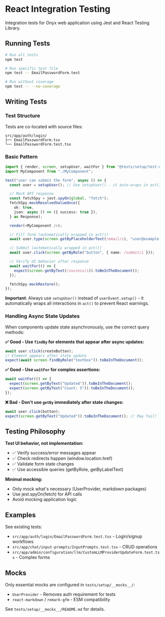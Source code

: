 # React Integration Testing

Integration tests for Onyx web application using Jest and React Testing Library.

## Running Tests

```bash
# Run all tests
npm test

# Run specific test file
npm test -- EmailPasswordForm.test

# Run without coverage
npm test -- --no-coverage
```

## Writing Tests

### Test Structure

Tests are co-located with source files:

```
src/app/auth/login/
├── EmailPasswordForm.tsx
└── EmailPasswordForm.test.tsx
```

### Basic Pattern

```typescript
import { render, screen, setupUser, waitFor } from "@tests/setup/test-utils";
import MyComponent from "./MyComponent";

test("user can submit the form", async () => {
  const user = setupUser(); // Use setupUser() - it auto-wraps in act()

  // Mock API response
  const fetchSpy = jest.spyOn(global, "fetch");
  fetchSpy.mockResolvedValueOnce({
    ok: true,
    json: async () => ({ success: true }),
  } as Response);

  render(<MyComponent />);

  // Fill form (automatically wrapped in act())
  await user.type(screen.getByPlaceholderText(/email/i), "user@example.com");

  // Submit (automatically wrapped in act())
  await user.click(screen.getByRole("button", { name: /submit/i }));

  // Verify UI behavior after response
  await waitFor(() => {
    expect(screen.getByText(/success/i)).toBeInTheDocument();
  });

  fetchSpy.mockRestore();
});
```

**Important**: Always use `setupUser()` instead of `userEvent.setup()` - it automatically wraps all interactions in `act()` to prevent React warnings.

### Handling Async State Updates

When components update state asynchronously, use the correct query methods:

**✅ Good - Use `findBy` for elements that appear after async updates:**
```typescript
await user.click(createButton);
// Element appears after state update
expect(await screen.findByRole("textbox")).toBeInTheDocument();
```

**✅ Good - Use `waitFor` for complex assertions:**
```typescript
await waitFor(() => {
  expect(screen.getByText("Updated")).toBeInTheDocument();
  expect(screen.getByText("Count: 5")).toBeInTheDocument();
});
```

**❌ Bad - Don't use `getBy` immediately after state changes:**
```typescript
await user.click(button);
expect(screen.getByText("Updated")).toBeInTheDocument(); // May fail!
```

## Testing Philosophy

**Test UI behavior, not implementation:**
- ✅ Verify success/error messages appear
- ✅ Check redirects happen (window.location.href)
- ✅ Validate form state changes
- ✅ Use accessible queries (getByRole, getByLabelText)

**Minimal mocking:**
- Only mock what's necessary (UserProvider, markdown packages)
- Use jest.spyOn(fetch) for API calls
- Avoid mocking application logic

## Examples

See existing tests:
- `src/app/auth/login/EmailPasswordForm.test.tsx` - Login/signup workflows
- `src/app/chat/input-prompts/InputPrompts.test.tsx` - CRUD operations
- `src/app/admin/configuration/llm/CustomLLMProviderUpdateForm.test.tsx` - Complex forms

## Mocks

Only essential mocks are configured in `tests/setup/__mocks__/`:
- `UserProvider` - Removes auth requirement for tests
- `react-markdown` / `remark-gfm` - ESM compatibility

See `tests/setup/__mocks__/README.md` for details.
